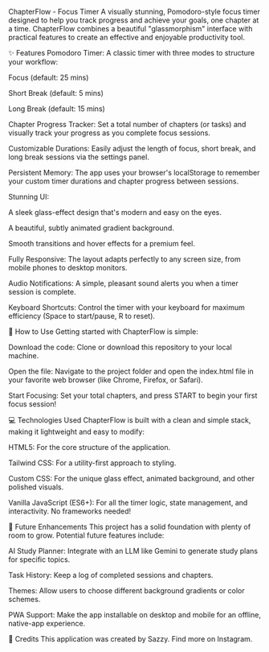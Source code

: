 ChapterFlow - Focus Timer
A visually stunning, Pomodoro-style focus timer designed to help you track progress and achieve your goals, one chapter at a time. ChapterFlow combines a beautiful "glassmorphism" interface with practical features to create an effective and enjoyable productivity tool.

✨ Features
Pomodoro Timer: A classic timer with three modes to structure your workflow:

Focus (default: 25 mins)

Short Break (default: 5 mins)

Long Break (default: 15 mins)

Chapter Progress Tracker: Set a total number of chapters (or tasks) and visually track your progress as you complete focus sessions.

Customizable Durations: Easily adjust the length of focus, short break, and long break sessions via the settings panel.

Persistent Memory: The app uses your browser's localStorage to remember your custom timer durations and chapter progress between sessions.

Stunning UI:

A sleek glass-effect design that's modern and easy on the eyes.

A beautiful, subtly animated gradient background.

Smooth transitions and hover effects for a premium feel.

Fully Responsive: The layout adapts perfectly to any screen size, from mobile phones to desktop monitors.

Audio Notifications: A simple, pleasant sound alerts you when a timer session is complete.

Keyboard Shortcuts: Control the timer with your keyboard for maximum efficiency (Space to start/pause, R to reset).

🚀 How to Use
Getting started with ChapterFlow is simple:

Download the code: Clone or download this repository to your local machine.

Open the file: Navigate to the project folder and open the index.html file in your favorite web browser (like Chrome, Firefox, or Safari).

Start Focusing: Set your total chapters, and press START to begin your first focus session!

💻 Technologies Used
ChapterFlow is built with a clean and simple stack, making it lightweight and easy to modify:

HTML5: For the core structure of the application.

Tailwind CSS: For a utility-first approach to styling.

Custom CSS: For the unique glass effect, animated background, and other polished visuals.

Vanilla JavaScript (ES6+): For all the timer logic, state management, and interactivity. No frameworks needed!

🔮 Future Enhancements
This project has a solid foundation with plenty of room to grow. Potential future features include:

AI Study Planner: Integrate with an LLM like Gemini to generate study plans for specific topics.

Task History: Keep a log of completed sessions and chapters.

Themes: Allow users to choose different background gradients or color schemes.

PWA Support: Make the app installable on desktop and mobile for an offline, native-app experience.

👤 Credits
This application was created by Sazzy. Find more on Instagram.
